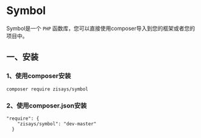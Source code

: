 # Symbol

Symbol是一个 `PHP` 函数库，您可以直接使用composer导入到您的框架或者您的项目中。

## 一、安装

### 1、使用composer安装

```
composer require zisays/symbol
```

### 2、使用composer.json安装

```
"require": {
    "zisays/symbol": "dev-master"
  }
```